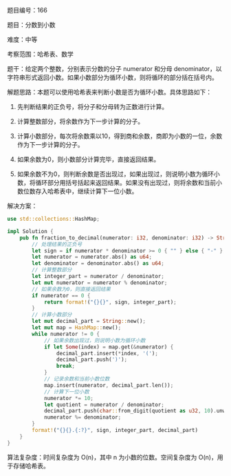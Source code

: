 题目编号：166

题目：分数到小数

难度：中等

考察范围：哈希表、数学

题干：给定两个整数，分别表示分数的分子 numerator 和分母 denominator，以字符串形式返回小数。如果小数部分为循环小数，则将循环的部分括在括号内。

解题思路：本题可以使用哈希表来判断小数是否为循环小数。具体思路如下：

1. 先判断结果的正负号，将分子和分母转为正数进行计算。

2. 计算整数部分，将余数作为下一步计算的分子。

3. 计算小数部分，每次将余数乘以10，得到商和余数，商即为小数的一位，余数作为下一步计算的分子。

4. 如果余数为0，则小数部分计算完毕，直接返回结果。

5. 如果余数不为0，则判断余数是否出现过，如果出现过，则说明小数为循环小数，将循环部分用括号括起来返回结果。如果没有出现过，则将余数和当前小数位数存入哈希表中，继续计算下一位小数。

解决方案：

```rust
use std::collections::HashMap;

impl Solution {
    pub fn fraction_to_decimal(numerator: i32, denominator: i32) -> String {
        // 处理结果的正负号
        let sign = if numerator * denominator >= 0 { "" } else { "-" };
        let numerator = numerator.abs() as u64;
        let denominator = denominator.abs() as u64;
        // 计算整数部分
        let integer_part = numerator / denominator;
        let mut numerator = numerator % denominator;
        // 如果余数为0，则直接返回结果
        if numerator == 0 {
            return format!("{}{}", sign, integer_part);
        }
        // 计算小数部分
        let mut decimal_part = String::new();
        let mut map = HashMap::new();
        while numerator != 0 {
            // 如果余数出现过，则说明小数为循环小数
            if let Some(index) = map.get(&numerator) {
                decimal_part.insert(*index, '(');
                decimal_part.push(')');
                break;
            }
            // 记录余数和当前小数位数
            map.insert(numerator, decimal_part.len());
            // 计算下一位小数
            numerator *= 10;
            let quotient = numerator / denominator;
            decimal_part.push(char::from_digit(quotient as u32, 10).unwrap());
            numerator %= denominator;
        }
        format!("{}{}.{:?}", sign, integer_part, decimal_part)
    }
}
```

算法复杂度：时间复杂度为 O(n)，其中 n 为小数的位数。空间复杂度为 O(n)，用于存储哈希表。